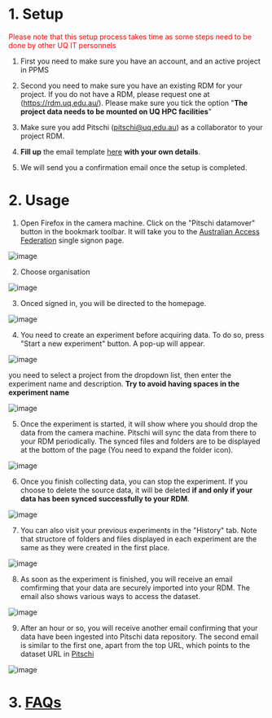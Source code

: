 <!-- Pitschi datamover is a Web service in charge of syncing data from the instrument computer to the project's RDM collection via an intermediate computer (support machines or preprocessing machines). This guide is to show the steps to register your project with Pitschi and how Pitschi datamover is used. -->


# 1. Setup


<span style="color:red">Please note that this setup process takes time as some steps need to be done by other UQ IT personnels </span>

1. First you need to make sure you have an account, and an active project in PPMS
2. Second you need to make sure you have an existing RDM for your project. If you do not have a RDM, please request one at (https://rdm.uq.edu.au/). Please make sure you tick the option "**The project data needs to be mounted on UQ HPC facilities**"
3. Make sure you add Pitschi (pitschi@uq.edu.au) as a collaborator to your project RDM. 
4. **Fill up** the email template [here](mailto:pitschi@uq.edu.au?&subject=Pitschi%20datamover%20setup&body=To%20whom%20it%20may%20concern%2C%20%0A%0ACould%20you%20please%20help%20me%20with%20setting%20up%20Pitschi.%0A%0A%20%20%20%20Instrument%20name%3A%20%0A%20%20%20%20My%20PPMS%20project%20is%3A%20%0A%20%20%20%20My%20project%20RDM%20is%3A%20%0A%20%20%20%20Are%20you%20going%20to%20use%20CVL%40Wiener%20for%20processing%20%3F%20%5BYes%2FNo%5D%20%0A%0A%20Regards) **with your own details**.

5. We will send you a confirmation email once the setup is completed. 


# 2. Usage


1) Open Firefox in the camera machine. Click on the "Pitschi datamover" button in the bookmark toolbar. It will take you to the [Australian Access Federation](https://aaf.edu.au) single signon page. 

![image](images/datamover/pitschi1.png)

2) Choose organisation

![image](images/datamover/aaf.png)

3) Onced signed in, you will be directed to the homepage. 

![image](images/datamover/pitschi2.png)

4) You need to create an experiment before acquiring data. To do so, press "Start a new experiment" button. A pop-up will appear. 

![image](images/datamover/pitschi4.png)

you need to select a project from the dropdown list, then enter the experiment name and description. **Try to avoid having spaces in the experiment name**

![image](images/datamover/pitschi5.png)

5) Once the experiment is started, it will show where you should drop the data from the camera machine. Pitschi will sync the data from there to your RDM periodically. The synced files and folders are to be displayed at the bottom of the page (You need to expand the folder icon). 

![image](images/datamover/pitschi6.png)

6) Once you finish collecting data, you can stop the experiment. If you choose to delete the source data, it will be deleted **if and only if your data has been synced successfully to your RDM**.  

![image](images/datamover/pitschi7.png)

7) You can also visit your previous experiments in the "History" tab. Note that structore of folders and files displayed in each experiment are the same as they were created in the first place.  

![image](images/datamover/pitschi3.png)

8) As soon as the experiment is finished, you will receive an email comfirming that your data are securely imported into your RDM. The email also shows various ways to access the dataset. 

![image](images/datamover/pitschi8.png)

9) After an hour or so, you will receive another email confirming that your data have been ingested into Pitschi data repository. The second email is similar to the first one, apart from the top URL, which points to the dataset URL in [Pitschi](https://pitschi.rcc.uq.edu.au)

![image](images/datamover/pitschi9.png)


# 3. <a href="/pitschi-docs/#/faq-datamover">FAQs</a>
